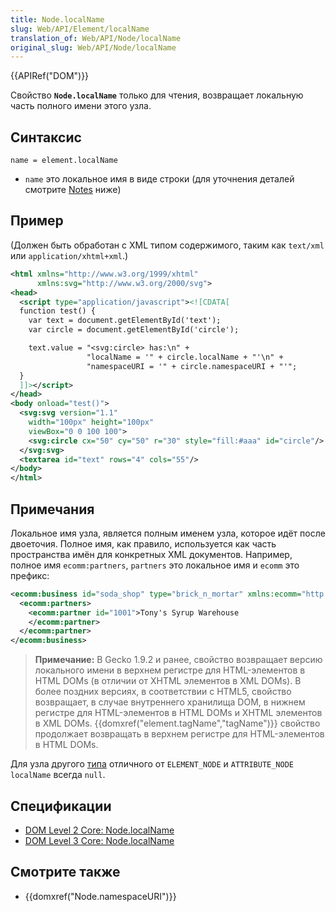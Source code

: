 ```yaml
---
title: Node.localName
slug: Web/API/Element/localName
translation_of: Web/API/Node/localName
original_slug: Web/API/Node/localName
---
```


{{APIRef("DOM")}}

Свойство **`Node.localName`** только для чтения, возвращает локальную часть полного имени этого узла.

## Синтаксис

```
name = element.localName
```

- `name` это локальное имя в виде строки (для уточнения деталей смотрите [Notes](#notes) ниже)

## Пример

(Должен быть обработан с XML типом содержимого, таким как `text/xml` или `application/xhtml+xml`.)

```xml
<html xmlns="http://www.w3.org/1999/xhtml"
      xmlns:svg="http://www.w3.org/2000/svg">
<head>
  <script type="application/javascript"><![CDATA[
  function test() {
    var text = document.getElementById('text');
    var circle = document.getElementById('circle');

    text.value = "<svg:circle> has:\n" +
                 "localName = '" + circle.localName + "'\n" +
                 "namespaceURI = '" + circle.namespaceURI + "'";
  }
  ]]></script>
</head>
<body onload="test()">
  <svg:svg version="1.1"
    width="100px" height="100px"
    viewBox="0 0 100 100">
    <svg:circle cx="50" cy="50" r="30" style="fill:#aaa" id="circle"/>
  </svg:svg>
  <textarea id="text" rows="4" cols="55"/>
</body>
</html>
```

## Примечания

Локальное имя узла, является полным именем узла, которое идёт после двоеточия. Полное имя, как правило, используется как часть пространства имён для конкретных XML документов. Например, полное имя `ecomm:partners`, `partners` это локальное имя и `ecomm` это префикс:

```xml
<ecomm:business id="soda_shop" type="brick_n_mortar" xmlns:ecomm="http://example.com/ecomm">
  <ecomm:partners>
    <ecomm:partner id="1001">Tony's Syrup Warehouse
    </ecomm:partner>
  </ecomm:partner>
</ecomm:business>
```

> **Примечание:** В Gecko 1.9.2 и ранее, свойство возвращает версию локального имени в верхнем регистре для HTML-элементов в HTML DOMs (в отличии от XHTML элементов в XML DOMs). В более поздних версиях, в соответствии с HTML5, свойство возвращает, в случае внутреннего хранилища DOM, в нижнем регистре для HTML-элементов в HTML DOMs и XHTML элементов в XML DOMs. {{domxref("element.tagName","tagName")}} свойство продолжает возвращать в верхнем регистре для HTML-элементов в HTML DOMs.

Для узла другого [типа](/ru/docs/DOM/Node.nodeType) отличного от `ELEMENT_NODE` и `ATTRIBUTE_NODE` `localName` всегда `null`.

## Спецификации

- [DOM Level 2 Core: Node.localName](http://www.w3.org/TR/DOM-Level-2-Core/core.html#ID-NodeNSLocalN)
- [DOM Level 3 Core: Node.localName](http://www.w3.org/TR/DOM-Level-3-Core/core.html#ID-NodeNSLocalN)

## Смотрите также

- {{domxref("Node.namespaceURI")}}
